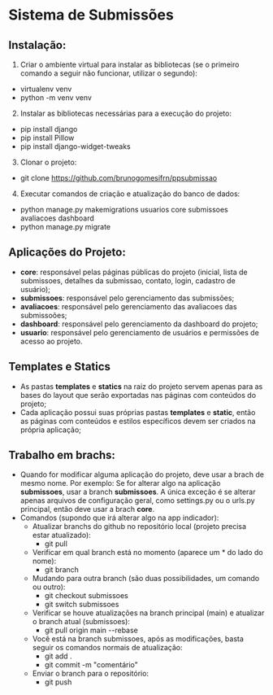 # Sistema de Submissões

## Instalação:
1. Criar o ambiente virtual para instalar as bibliotecas (se o primeiro comando a seguir não funcionar, utilizar o segundo):
- virtualenv venv
- python -m venv venv

2. Instalar as bibliotecas necessárias para a execução do projeto:
- pip install django
- pip install Pillow
- pip install django-widget-tweaks

3. Clonar o projeto:
- git clone https://github.com/brunogomesifrn/ppsubmissao

4. Executar comandos de criação e atualização do banco de dados:
- python manage.py makemigrations usuarios core submissoes avaliacoes dashboard
- python manage.py migrate

## Aplicações do Projeto:
- **core**: responsável pelas páginas públicas do projeto (inicial, lista de submissoes, detalhes da submissao, contato, login, cadastro de usuário);
- **submissoes**: responsável pelo gerenciamento das submissões;
- **avaliacoes**: responsável pelo gerenciamento das avaliacoes das submissoões;
- **dashboard**: responsável pelo gerenciamento da dashboard do projeto;
- **usuario**: responsável pelo gerenciamento de usuários e permissões de acesso ao projeto.

## Templates e Statics
- As pastas **templates** e **statics** na raiz do projeto servem apenas para as bases do layout que serão exportadas nas páginas com conteúdos do projeto;
- Cada aplicação possui suas próprias pastas **templates** e **static**, então as páginas com conteúdos e estilos específicos devem ser criados na própria aplicação;

## Trabalho em brachs:
- Quando for modificar alguma aplicação do projeto, deve usar a brach de mesmo nome. Por exemplo: Se for alterar algo na aplicação **submissoes**, usar a branch **submissoes**. A única exceção é se alterar apenas arquivos de configuração geral, como settings.py ou o urls.py principal, então deve usar a brach **core**.
- Comandos (supondo que irá alterar algo na app indicador):
    - Atualizar branchs do github no repositório local (projeto precisa estar atualizado):
        - git pull
    - Verificar em qual branch está no momento (aparece um * do lado do nome):
        - git branch
    - Mudando para outra branch (são duas possibilidades, um comando ou outro):
        - git checkout submissoes
        - git switch submissoes
    - Verificar se houve atualizações na branch principal (main) e atualizar o branch atual (submissoes):
        - git pull origin main --rebase
    - Você está na branch submissoes, após as modificações, basta seguir os comandos normais de atualização:
        - git add .
        - git commit -m "comentário"
    - Enviar o branch para o repositório:
        - git push
